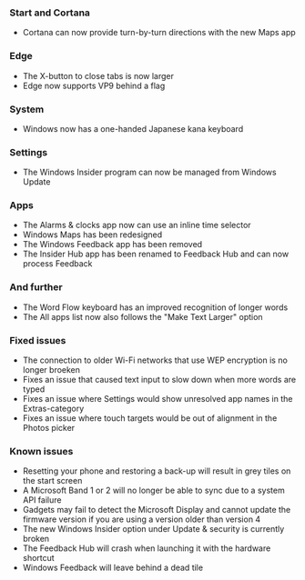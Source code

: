 ### Start and Cortana
- Cortana can now provide turn-by-turn directions with the new Maps app

### Edge
- The X-button to close tabs is now larger
- Edge now supports VP9 behind a flag

### System
- Windows now has a one-handed Japanese kana keyboard

### Settings
- The Windows Insider program can now be managed from Windows Update

### Apps
- The Alarms & clocks app now can use an inline time selector
- Windows Maps has been redesigned
- The Windows Feedback app has been removed
- The Insider Hub app has been renamed to Feedback Hub and can now process Feedback

### And further
- The Word Flow keyboard has an improved recognition of longer words
- The All apps list now also follows the "Make Text Larger" option

### Fixed issues
- The connection to older Wi-Fi networks that use WEP encryption is no longer broeken
- Fixes an issue that caused text input to slow down when more words are typed
- Fixes an issue where Settings would show unresolved app names in the Extras-category
- Fixes an issue where touch targets would be out of alignment in the Photos picker

### Known issues
- Resetting your phone and restoring a back-up will result in grey tiles on the start screen
- A Microsoft Band 1 or 2 will no longer be able to sync due to a system API failure
- Gadgets may fail to detect the Microsoft Display and cannot update the firmware version if you are using a version older than version 4
- The new Windows Insider option under Update & security is currently broken
- The Feedback Hub will crash when launching it with the hardware shortcut
- Windows Feedback will leave behind a dead tile
